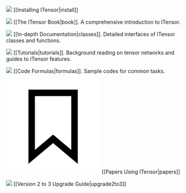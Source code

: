 

<img src="/docs/VERSION/install/icon.png" class="icon">  [[Installing ITensor|install]]

<img src="/docs/VERSION/book/icon.png" class="icon">   [[The ITensor Book|book]]. A comprehensive introduction to ITensor.

<img src="/docs/VERSION/classes/icon.png" class="icon">   [[In-depth Documentation|classes]]. Detailed interfaces of ITensor classes and functions.

<img src="/docs/VERSION/tutorials/icon.png" class="icon">  [[Tutorials|tutorials]]. Background reading on tensor networks and guides to ITensor features.

<img src="/docs/VERSION/formulas/icon.png" class="icon"> [[Code Formulas|formulas]]. Sample codes for common tasks.

<img src="docs/all/papers/icon.png" class="icon">   [[Papers Using ITensor|papers]]

<img src="docs/VERSION/upgrade2to3/icon.png" class="icon">   [[Version 2 to 3 Upgrade Guide|upgrade2to3]]


